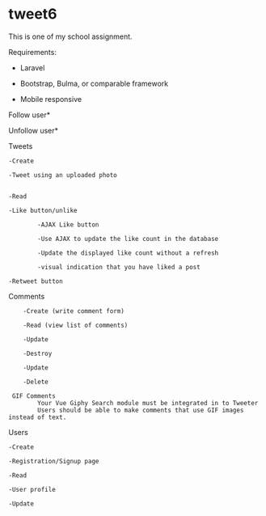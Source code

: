 # tweet6
This is one of my school assignment. 

Requirements:

- Laravel

- Bootstrap, Bulma, or comparable framework

- Mobile responsive




Follow user*

Unfollow user*

Tweets

    -Create
    
    -Tweet using an uploaded photo
    
   
    -Read
    
    -Like button/unlike
    
            -AJAX Like button
            
            -Use AJAX to update the like count in the database
            
            -Update the displayed like count without a refresh
            
            -visual indication that you have liked a post
    
    -Retweet button
    
   Comments
    
        -Create (write comment form)

        -Read (view list of comments)

        -Update

        -Destroy

        -Update

        -Delete
        
     GIF Comments
            Your Vue Giphy Search module must be integrated in to Tweeter
            Users should be able to make comments that use GIF images instead of text.


Users

    -Create
    
    -Registration/Signup page
    
    -Read
    
    -User profile
    
    -Update
    


